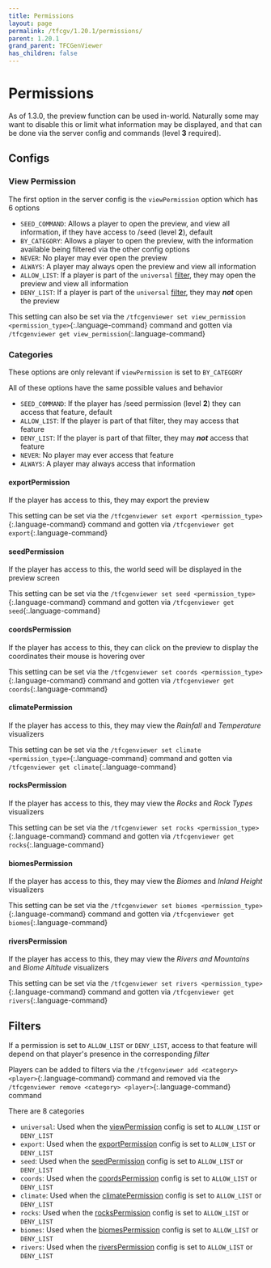 ```yaml
---
title: Permissions
layout: page
permalink: /tfcgv/1.20.1/permissions/
parent: 1.20.1
grand_parent: TFCGenViewer
has_children: false
---
```


# Permissions

As of 1.3.0, the preview function can be used in-world. Naturally some may want to disable this or limit what information may be displayed, and that can be done via the server config and commands (level **3** required).

## Configs

### View Permission

The first option in the server config is the `viewPermission` option which has 6 options

- `SEED_COMMAND`: Allows a player to open the preview, and view all information, if they have access to /seed (level **2**), default
- `BY_CATEGORY`: Allows a player to open the preview, with the information available being filtered via the other config options
- `NEVER`: No player may ever open the preview
- `ALWAYS`: A player may always open the preview and view all information
- `ALLOW_LIST`: If a player is part of the `universal` [filter](#filters), they may open the preview and view all information
- `DENY_LIST`: If a player is part of the `universal` [filter](#filters), they may ***not*** open the preview

This setting can also be set via the `/tfcgenviewer set view_permission <permission_type>`{:.language-command} command and gotten via `/tfcgenviewer get view_permission`{:.language-command}

### Categories

These options are only relevant if `viewPermission` is set to `BY_CATEGORY`

All of these options have the same possible values and behavior

- `SEED_COMMAND`: If the player has /seed permission (level **2**) they can access that feature, default
- `ALLOW_LIST`: If the player is part of that filter, they may access that feature
- `DENY_LIST`: If the player is part of that filter, they may ***not*** access that feature
- `NEVER`: No player may ever access that feature
- `ALWAYS`: A player may always access that information

#### exportPermission

If the player has access to this, they may export the preview

This setting can be set via the `/tfcgenviewer set export <permission_type>`{:.language-command} command and gotten via `/tfcgenviewer get export`{:.language-command}

#### seedPermission

If the player has access to this, the world seed will be displayed in the preview screen

This setting can be set via the `/tfcgenviewer set seed <permission_type>`{:.language-command} command and gotten via `/tfcgenviewer get seed`{:.language-command}

#### coordsPermission

If the player has access to this, they can click on the preview to display the coordinates their mouse is hovering over

This setting can be set via the `/tfcgenviewer set coords <permission_type>`{:.language-command} command and gotten via `/tfcgenviewer get coords`{:.language-command}

#### climatePermission

If the player has access to this, they may view the *Rainfall* and *Temperature* visualizers

This setting can be set via the `/tfcgenviewer set climate <permission_type>`{:.language-command} command and gotten via `/tfcgenviewer get climate`{:.language-command}

#### rocksPermission

If the player has access to this, they may view the *Rocks* and *Rock Types* visualizers

This setting can be set via the `/tfcgenviewer set rocks <permission_type>`{:.language-command} command and gotten via `/tfcgenviewer get rocks`{:.language-command}

#### biomesPermission

If the player has access to this, they may view the *Biomes* and *Inland Height* visualizers

This setting can be set via the `/tfcgenviewer set biomes <permission_type>`{:.language-command} command and gotten via `/tfcgenviewer get biomes`{:.language-command}

#### riversPermission

If the player has access to this, they may view the *Rivers and Mountains* and *Biome Altitude* visualizers

This setting can be set via the `/tfcgenviewer set rivers <permission_type>`{:.language-command} command and gotten via `/tfcgenviewer get rivers`{:.language-command}

## Filters

If a permission is set to `ALLOW_LIST` or `DENY_LIST`, access to that feature will depend on that player's presence in the corresponding *filter*

Players can be added to filters via the `/tfcgenviewer add <category> <player>`{:.language-command} command and removed via the `/tfcgenviewer remove <category> <player>`{:.language-command} command

There are 8 categories

- `universal`: Used when the [viewPermission](#view-permission) config is set to `ALLOW_LIST` or `DENY_LIST`
- `export`: Used when the [exportPermission](#exportpermission) config is set to `ALLOW_LIST` or `DENY_LIST`
- `seed`: Used when the [seedPermission](#seedpermission) config is set to `ALLOW_LIST` or `DENY_LIST`
- `coords`: Used when the [coordsPermission](#coordspermission) config is set to `ALLOW_LIST` or `DENY_LIST`
- `climate`: Used when the [climatePermission](#climatepermission) config is set to `ALLOW_LIST` or `DENY_LIST`
- `rocks`: Used when the [rocksPermission](#rockspermission) config is set to `ALLOW_LIST` or `DENY_LIST`
- `biomes`: Used when the [biomesPermission](#biomespermission) config is set to `ALLOW_LIST` or `DENY_LIST`
- `rivers`: Used when the [riversPermission](#riverspermission) config is set to `ALLOW_LIST` or `DENY_LIST`
